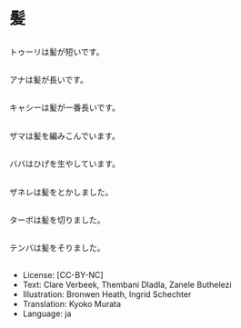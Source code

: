 # 髪

##
トゥーリは髪が短いです。

##
アナは髪が長いです。

##
キャシーは髪が一番長いです。

##
ザマは髪を編みこんでいます。

##
ババはひげを生やしています。

##
ザネレは髪をとかしました。

##
ターボは髪を切りました。

##
テンバは髪をそりました。

##
* License: [CC-BY-NC]
* Text: Clare Verbeek, Thembani Dladla, Zanele Buthelezi
* Illustration: Bronwen Heath, Ingrid Schechter
* Translation: Kyoko Murata
* Language: ja
